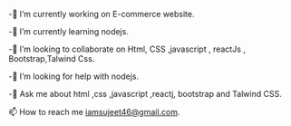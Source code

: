 -🔭 I’m currently working on E-commerce website.

-🌱 I’m currently learning nodejs.

-👯 I’m looking to collaborate on Html, CSS ,javascript , reactJs , Bootstrap,Talwind Css.

-🤝 I’m looking for help with nodejs.

-💬 Ask me about html ,css ,javascript ,reactj, bootstrap and Talwind CSS.

📫 How to reach me iamsujeet46@gmail.com.
<!---
iamsujeet-coder/iamsujeet-coder is a ✨ special ✨ repository because its `README.md` (this file) appears on your GitHub profile.
You can click the Preview link to take a look at your changes.
--->
